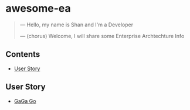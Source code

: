 # awesome-ea

> &mdash; Hello, my name is Shan and I'm a Developer
>
> &mdash; (chorus) Welcome, I will share some Enterprise Archtechture Info

## Contents  
* [User Story](#user-story)
  
## User Story
* [GaGa Go](#/userstory/s001/README.md)


